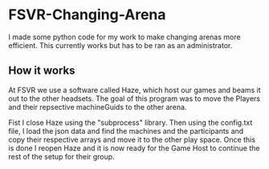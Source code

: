 # FSVR-Changing-Arena
I made some python code for my work to make changing arenas more efficient. This currently works but has to be ran as an administrator. 


## How it works
  At FSVR we use a software called Haze, which host our games and beams it out to the other headsets. The goal of this program was to move the Players and their repsective machineGuids to the other arena. 
  
  Fist I close Haze using the "subprocess" library. Then using the config.txt file, I load the json data and find the machines and the participants and copy their respective arrays and move it to the other play space.
  Once this is done I reopen Haze and it is now ready for the Game Host to continue the rest of the setup for their group.
